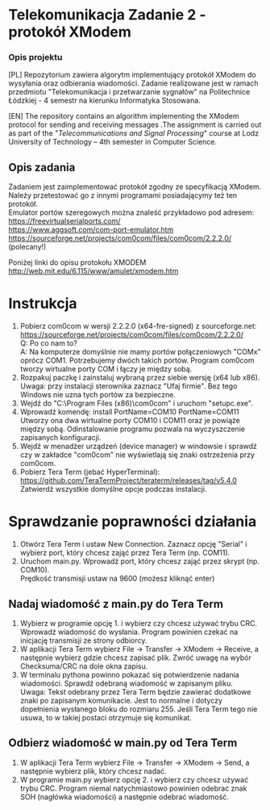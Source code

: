 # Telekomunikacja Zadanie 2 - protokół XModem
### Opis projektu
[PL] Repozytorium zawiera algorytm implementujący protokół XModem do wysyłania oraz odbierania wiadomości. Zadanie realizowane jest w ramach przedmiotu "Telekomunikacja i przetwarzanie sygnałów" na Politechnice Łódzkiej - 4 semestr na kierunku Informatyka Stosowana.

[EN] The repository contains an algorithm implementing the XModem protocol for sending and receiving messages .The assignment is carried out as part of the "*Telecommunications and Signal Processing*" course at Lodz University of Technology – 4th semester in Computer Science.

## Opis zadania
Zadaniem jest zaimplementować protokół zgodny ze specyfikacją XModem.<br />Należy przetestować go z innymi programami posiadającymy też ten protokół.<br />Emulator portów szeregowych można znaleść przykładowo pod adresem:<br />
https://freevirtualserialports.com/<br />
https://www.aggsoft.com/com-port-emulator.htm<br />
https://sourceforge.net/projects/com0com/files/com0com/2.2.2.0/ (polecany!)

Poniżej linki do opisu protokołu XMODEM
http://web.mit.edu/6.115/www/amulet/xmodem.htm

# Instrukcja
1. Pobierz com0com w wersji 2.2.2.0 (x64-fre-signed) z sourceforge.net:<br />https://sourceforge.net/projects/com0com/files/com0com/2.2.2.0/<br />
Q: Po co nam to?<br />
A: Na komputerze domyślnie nie mamy portów połączeniowych "COMx" oprócz COM1. Potrzebujemy dwóch takich portów. Program com0com tworzy wirtualne porty COM i łączy je między sobą.
2. Rozpakuj paczkę i zainstaluj wybraną przez siebie wersję (x64 lub x86).
Uwaga: przy instalacji sterownika zaznacz "Ufaj firmie". Bez tego Windows nie uzna tych portów za bezpieczne.
3. Wejdź do "C:\Program Files (x86)\com0com" i uruchom "setupc.exe". 
4. Wprowadź komendę: install PortName=COM10 PortName=COM11
Utworzy ona dwa wirtualne porty COM10 i COM11 oraz je powiąże między sobą. Odinstalowanie programu pozwala na wyczyszczenie zapisanych konfiguracji.
5. Wejdź w menadżer urządzeń (device manager) w windowsie i sprawdź czy w zakładce "com0com" nie wyświetlają się znaki ostrzeżenia przy com0com.
6. Pobierz Tera Term (jebać HyperTerminal):<br />https://github.com/TeraTermProject/teraterm/releases/tag/v5.4.0<br />
Zatwierdź wszystkie domyślne opcje podczas instalacji.

# Sprawdzanie poprawności działania
1. Otwórz Tera Term i ustaw New Connection. Zaznacz opcję "Serial" i wybierz port, który chcesz zająć przez Tera Term (np. COM11).
2. Uruchom main.py. Wprowadź port, który chcesz zająć przez skrypt (np. COM10).<br />
Prędkość transmisji ustaw na 9600 (możesz kliknąć enter)
## Nadaj wiadomość z main.py do Tera Term
1. Wybierz w programie opcję 1. i wybierz czy chcesz używać trybu CRC. Wprowadź wiadomość do wysłania. Program powinien czekać na inicjację transmisji ze strony odbiorcy.
2. W aplikacji Tera Term wybierz File -> Transfer -> XModem -> Receive, a następnie wybierz gdzie chcesz zapisać plik. Zwróć uwagę na wybór Checksuma/CRC na dole okna zapisu.
3. W terminalu pythona powinno pokazać się potwierdzenie nadania wiadomości. Sprawdź odebraną wiadomość w zapisanym pliku.<br />Uwaga: Tekst odebrany przez Tera Term będzie zawierać dodatkowe znaki po zapisanym komunikacie. Jest to normalne i dotyczy dopełnienia wysłanego bloku do rozmiaru 255. Jeśli Tera Term tego nie usuwa, to w takiej postaci otrzymuje się komunikat.
## Odbierz wiadomość w main.py od Tera Term
1. W aplikacji Tera Term wybierz File -> Transfer -> XModem -> Send, a następnie wybierz plik, który chcesz nadać. 
2. W programie main.py wybierz opcję 2. i wybierz czy chcesz używać trybu CRC. Program niemal natychmiastowo powinien odebrać znak SOH (nagłówka wiadomości) a następnie odebrać wiadomość.
